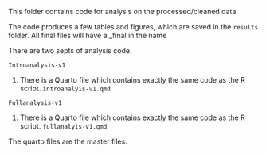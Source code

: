 This folder contains code for analysis on the processed/cleaned data.

The code produces a few tables and figures, which are saved in the `results` folder. All final files will have a _final in the name

There are two septs of analysis code.

`Introanalysis-v1`
1. There is a Quarto file which contains exactly the same code as the R script. `introanalyis-v1.qmd`

`Fullanalysis-v1`
1. There is a Quarto file which contains exactly the same code as the R script. `fullanalyis-v1.qmd`

The quarto files are the master files.
